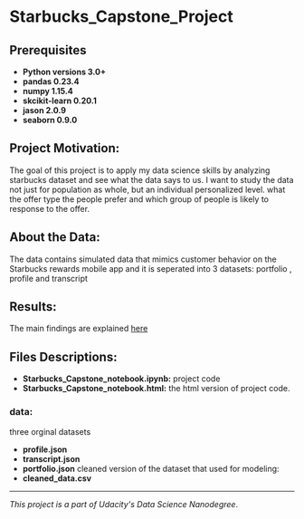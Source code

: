# Starbucks_Capstone_Project

## Prerequisites
- **Python versions 3.0+**
- **pandas 0.23.4**
- **numpy 1.15.4**
- **skcikit-learn 0.20.1**
- **jason 2.0.9**
- **seaborn 0.9.0**

## Project Motivation:
The goal of this project is to apply my data science  skills by analyzing starbucks dataset and see what the data says to us. I want to study the data not just for population as whole, but an individual personalized level. what the offer type the people prefer and which group of people is likely to response  to the offer. 

 ## About the Data:
The data contains simulated data that mimics customer behavior on the Starbucks rewards mobile app and it is seperated into 3 datasets: portfolio , profile and transcript
 
 ## Results:
 The main findings are explained [here](https://medium.com/@rawan.khurissi/data-exploration-on-starbucks-dataset-64f2fa563be3) 
 
 ## Files Descriptions:
 - **Starbucks_Capstone_notebook.ipynb:** project code
  - **Starbucks_Capstone_notebook.html:** the html version of  project code.
  ### **data:** 
 three orginal datasets
 - **profile.json**  
 - **transcript.json** 
 - **portfolio.json**
 cleaned version of the dataset that used for modeling:
 - **cleaned_data.csv** 
 
-----------------------------------------------------------------------------------------------------------------
 *This project is a part of Udacity's Data Science Nanodegree*.
